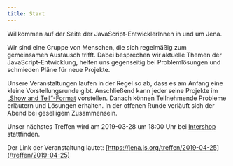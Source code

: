 ```yaml
---
title: Start
---
```


Willkommen auf der Seite der JavaScript-EntwicklerInnen in und um Jena.

Wir sind eine Gruppe von Menschen, die sich regelmäßig zum gemeinsamen Austausch trifft. Dabei besprechen wir aktuelle Themen der JavaScript-Entwicklung, helfen uns gegenseitig bei Problemlösungen und schmieden Pläne für neue Projekte.

Unsere Veranstaltungen laufen in der Regel so ab, dass es am Anfang eine kleine Vorstellungsrunde gibt. Anschließend kann jeder seine Projekte im [„Show and Tell“-Format](https://en.wikipedia.org/wiki/Show_and_tell_(education)) vorstellen. Danach können Teilnehmende Probleme erläutern und Lösungen erhalten. In der offenen Runde verläuft sich der Abend bei geselligem Zusammensein.

Unser nächstes Treffen wird am 2019-03-28 um 18:00 Uhr bei [Intershop](https://www.intershop.de/) stattfinden.

Der Link der Veranstaltung lautet: [https://jena.js.org/treffen/2019-04-25](/treffen/2019-04-25)

